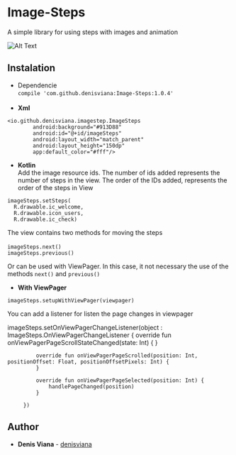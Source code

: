 # Image-Steps
A simple library for using steps with images and animation

![Alt Text](https://media.giphy.com/media/3kJQDzduX5CMXGv3CG/giphy.gif)

## Instalation

- Dependencie <br/>
``
compile 'com.github.denisviana:Image-Steps:1.0.4'
``
<br/><br/>
- **Xml** <br/>
``````
<io.github.denisviana.imagestep.ImageSteps
        android:background="#913D88"
        android:id="@+id/imageSteps"
        android:layout_width="match_parent"
        android:layout_height="150dp"
        app:default_color="#fff"/>
``````
- **Kotlin** <br/>
Add the image resource ids. The number of ids added represents the number of steps in the view. The order of the IDs added, represents the order of the steps in View
````
imageSteps.setSteps(
  R.drawable.ic_welcome,
  R.drawable.icon_users,
  R.drawable.ic_check)
````
  <t/>The view contains two methods for moving the steps <br/><br/>
``
imageSteps.next()
``
<br/>
``
imageSteps.previous()
``

Or can be used with ViewPager. In this case, it not necessary the use of the methods `next()` and `previous()`

- **With ViewPager**

`
imageSteps.setupWithViewPager(viewpager)
`

You can add a listener for listen the page changes in viewpager

 imageSteps.setOnViewPagerChangeListener(object : ImageSteps.OnViewPagerChangeListener {
             override fun onViewPagerPageScrollStateChanged(state: Int) {
             }
 
             override fun onViewPagerPageScrolled(position: Int, positionOffset: Float, positionOffsetPixels: Int) {
             }
 
             override fun onViewPagerPageSelected(position: Int) {
                 handlePageChanged(position)
             }
 
         })


## Author

* **Denis Viana** -  [denisviana](https://github.com/denisviana)
